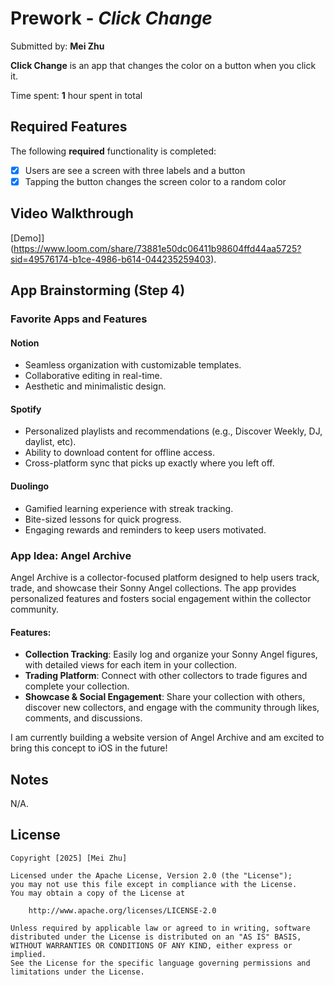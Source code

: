 # Prework - *Click Change*

Submitted by: **Mei Zhu**

**Click Change** is an app that changes the color on a button when you click it. 

Time spent: **1** hour spent in total

## Required Features

The following **required** functionality is completed:

- [X] Users are see a screen with three labels and a button
- [X] Tapping the button changes the screen color to a random color
 
## Video Walkthrough

[Demo]](https://www.loom.com/share/73881e50dc06411b98604ffd44aa5725?sid=49576174-b1ce-4986-b614-044235259403).

## App Brainstorming (Step 4)

### Favorite Apps and Features

#### Notion
- Seamless organization with customizable templates.
- Collaborative editing in real-time.
- Aesthetic and minimalistic design.

#### Spotify
- Personalized playlists and recommendations (e.g., Discover Weekly, DJ, daylist, etc).
- Ability to download content for offline access.
- Cross-platform sync that picks up exactly where you left off.

#### Duolingo
- Gamified learning experience with streak tracking.
- Bite-sized lessons for quick progress.
- Engaging rewards and reminders to keep users motivated.

### App Idea: Angel Archive

Angel Archive is a collector-focused platform designed to help users track, trade, and showcase their Sonny Angel collections. The app provides personalized features and fosters social engagement within the collector community. 

#### Features:
- **Collection Tracking**: Easily log and organize your Sonny Angel figures, with detailed views for each item in your collection.  
- **Trading Platform**: Connect with other collectors to trade figures and complete your collection.  
- **Showcase & Social Engagement**: Share your collection with others, discover new collectors, and engage with the community through likes, comments, and discussions.  

I am currently building a website version of Angel Archive and am excited to bring this concept to iOS in the future!


## Notes

N/A.

## License

    Copyright [2025] [Mei Zhu]

    Licensed under the Apache License, Version 2.0 (the "License");
    you may not use this file except in compliance with the License.
    You may obtain a copy of the License at

        http://www.apache.org/licenses/LICENSE-2.0

    Unless required by applicable law or agreed to in writing, software
    distributed under the License is distributed on an "AS IS" BASIS,
    WITHOUT WARRANTIES OR CONDITIONS OF ANY KIND, either express or implied.
    See the License for the specific language governing permissions and
    limitations under the License.
